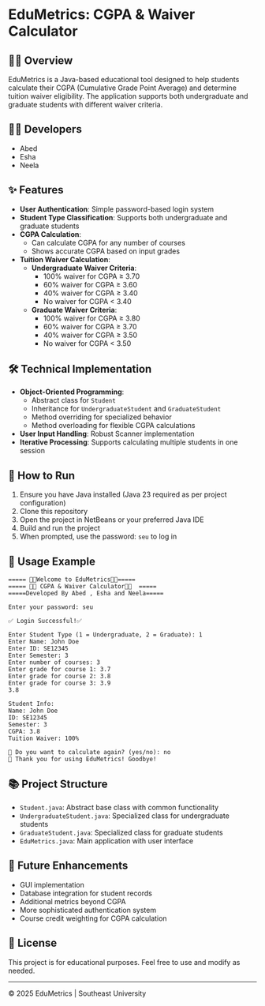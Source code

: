 # EduMetrics: CGPA & Waiver Calculator

## 📱🧠 Overview
EduMetrics is a Java-based educational tool designed to help students calculate their CGPA (Cumulative Grade Point Average) and determine tuition waiver eligibility. The application supports both undergraduate and graduate students with different waiver criteria.

## 👨‍💻 Developers
- Abed
- Esha
- Neela

## ✨ Features
- **User Authentication**: Simple password-based login system
- **Student Type Classification**: Supports both undergraduate and graduate students
- **CGPA Calculation**: 
  - Can calculate CGPA for any number of courses
  - Shows accurate CGPA based on input grades
- **Tuition Waiver Calculation**:
  - **Undergraduate Waiver Criteria**:
    - 100% waiver for CGPA ≥ 3.70
    - 60% waiver for CGPA ≥ 3.60
    - 40% waiver for CGPA ≥ 3.40
    - No waiver for CGPA < 3.40
  - **Graduate Waiver Criteria**:
    - 100% waiver for CGPA ≥ 3.80
    - 60% waiver for CGPA ≥ 3.70
    - 40% waiver for CGPA ≥ 3.50
    - No waiver for CGPA < 3.50

## 🛠️ Technical Implementation
- **Object-Oriented Programming**:
  - Abstract class for `Student`
  - Inheritance for `UndergraduateStudent` and `GraduateStudent`
  - Method overriding for specialized behavior
  - Method overloading for flexible CGPA calculations
- **User Input Handling**: Robust Scanner implementation
- **Iterative Processing**: Supports calculating multiple students in one session

## 🚀 How to Run
1. Ensure you have Java installed (Java 23 required as per project configuration)
2. Clone this repository
3. Open the project in NetBeans or your preferred Java IDE
4. Build and run the project
5. When prompted, use the password: `seu` to log in

## 📝 Usage Example
```
===== 👋😊Welcome to EduMetrics👋😊=====
===== 📱🧠 CGPA & Waiver Calculator📱🧠  =====
=====Developed By Abed , Esha and Neela=====

Enter your password: seu

✅ Login Successful!✅ 

Enter Student Type (1 = Undergraduate, 2 = Graduate): 1
Enter Name: John Doe
Enter ID: SE12345
Enter Semester: 3
Enter number of courses: 3
Enter grade for course 1: 3.7
Enter grade for course 2: 3.8
Enter grade for course 3: 3.9
3.8

Student Info:
Name: John Doe
ID: SE12345
Semester: 3
CGPA: 3.8
Tuition Waiver: 100% 

🔁 Do you want to calculate again? (yes/no): no
👋 Thank you for using EduMetrics! Goodbye!
```

## 📚 Project Structure
- `Student.java`: Abstract base class with common functionality
- `UndergraduateStudent.java`: Specialized class for undergraduate students
- `GraduateStudent.java`: Specialized class for graduate students
- `EduMetrics.java`: Main application with user interface

## 🔮 Future Enhancements
- GUI implementation
- Database integration for student records
- Additional metrics beyond CGPA
- More sophisticated authentication system
- Course credit weighting for CGPA calculation

## 📄 License
This project is for educational purposes. Feel free to use and modify as needed.

---

© 2025 EduMetrics | Southeast University
